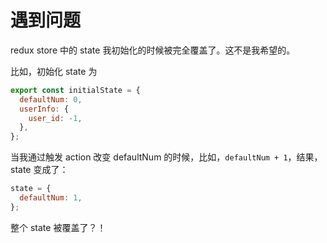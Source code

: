 # 遇到问题

redux store 中的 state 我初始化的时候被完全覆盖了。这不是我希望的。   

比如，初始化 state 为

```js
export const initialState = {
  defaultNum: 0,
  userInfo: {
    user_id: -1,
  },
};
```

当我通过触发 action 改变 defaultNum 的时候，比如，`defaultNum + 1`，结果，state 变成了：   

```js
state = {
  defaultNum: 1,
};
```

整个 state 被覆盖了？！
